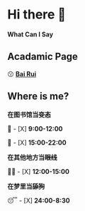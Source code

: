 # Hi there 👋

**What Can I Say**

## Acadamic Page

😗 **[Bai Rui](https://baibairui.github.io/)**

## Where is me?
**在图书馆当~~变态~~**

📖 - [X] **9:00-12:00**

📖 - [X] **15:00-22:00**

**在其他地方当~~眼线~~**

🚴‍♂️ - [X] **12:00-15:00**

**在梦里当~~舔狗~~**

😴 - [X] **24:00-8:30**

<!--
**baibairui/baibairui** is a ✨ _special_ ✨ repository because its `README.md` (this file) appears on your GitHub profile.

Here are some ideas to get you started:

- 🔭 I’m currently working on ...
- 🌱 I’m currently learning ...
- 👯 I’m looking to collaborate on ...
- 🤔 I’m looking for help with ...
- 💬 Ask me about ...
- 📫 How to reach me: ...
- 😄 Pronouns: ...
- ⚡ Fun fact: ...
-->
